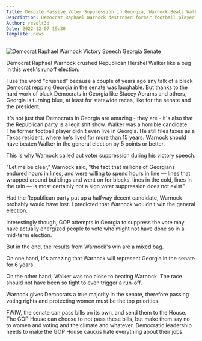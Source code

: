 ```yaml
---
Title: Despite Massive Voter Suppression in Georgia, Warnock Beats Walker
Description: Democrat Raphael Warnock destroyed former football player Hershel Walker
Author: revolt3d
Date: 2022-12-07 19:30
Template: news
---
```

![Democrat Raphael Warnock Victory Speech Georgia Senate](%assets_url%/2022-warnock-victory-speech.jpg)

Democrat Raphael Warnock crushed Republican Hershel Walker like a bug in this week's runoff election.

I use the word "crushed" because a couple of years ago any talk of a black Democrat repping Georgia in the senate was laughable. But thanks to the hard work of black Democrats in Georgia like Stacey Abrams and others, Georgia is turning blue, at least for statewide races, like for the senate and the president.

It's not just that Democrats in Georgia are amazing - they are - it's also that the Republican party is a legit shit show. Walker was a horrible candidate. The former football player didn't even live in Georgia. He still files taxes as a Texas resident, where he's lived for more than 15 years. Warnock should have beaten Walker in the general election by 5 points or better.

This is why Warnock called out voter suppression during his victory speech.

"Let me be clear," Warnock said, "the fact that millions of Georgians endured hours in lines, and were willing to spend hours in line — lines that wrapped around buildings and went on for blocks, lines in the cold, lines in the rain — is most certainly not a sign voter suppression does not exist."

Had the Republican party put up a halfway decent candidate, Warnock probably would have lost. I predicted that Warnock wouldn't win the general election.

Interestingly though, GOP attempts in Georgia to suppress the vote may have actually energized people to vote who might not have done so in a mid-term election.

But in the end, the results from Warnock's win are a mixed bag. 

On one hand, it's amazing that Warnock will represent Georgia in the senate for 6 years. 

On the other hand, Walker was too close to beating Warnock. The race should not have been so tight to even trigger a run-off.

Warnock gives Democrats a true majority in the senate, therefore passing voting rights and protecting women must be the top priorities. 

FWIW, the senate can pass bills on its own, and send them to the House. The GOP House can choose to not pass these bills, but make them say no to women and voting and the climate and whatever. Democratic leadership needs to make the GOP House caucus hate everything about their jobs.